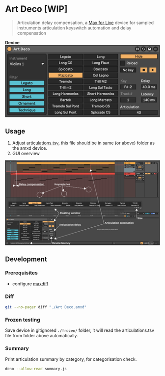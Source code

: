 # Art Deco [WIP]

> Articulation delay compensation, a [Max for Live](https://www.ableton.com/en/live/max-for-live/) device for sampled instruments articulation keyswitch automation and delay compensation

__Device__ ![Device](./device.jpg)

## Usage

1. Adjust [articulations.tsv](./articulations.tsv), this file should be in same (or above) folder as the amxd device.
2. GUI overview

![](./usage-v5.svg)

## Development

### Prerequisites

- configure [maxdiff](https://github.com/Ableton/maxdevtools/tree/main/maxdiff)

### Diff

```bash
git --no-pager diff "./Art Deco.amxd"
```

### Frozen testing

Save device in gitignored `./frozen/` folder, it will read the articulations.tsv file from folder above automatically.

### Summary

Print articulation summary by category, for categorisation check. 

```bash
deno --allow-read summary.js
```
